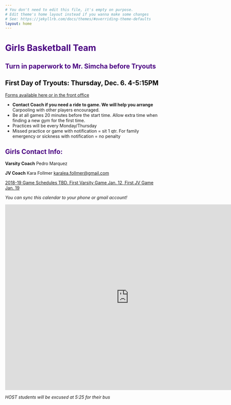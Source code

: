 ```yaml
---
# You don't need to edit this file, it's empty on purpose.
# Edit theme's home layout instead if you wanna make some changes
# See: https://jekyllrb.com/docs/themes/#overriding-theme-defaults
layout: home
---
```

# <span style ="color:indigo">**Girls Basketball Team**</span>
## <span style ="color:indigo">**Turn in paperwork to Mr. Simcha before Tryouts**</span>

## <span style ="color:black">**First Day of Tryouts: Thursday, Dec. 6. 4-5:15PM**</span>
[Forms available here or in the front office](https://www.seattleschools.org/departments/athletics/Forms/middle_school_forms)

* **Contact Coach if you need a ride to game. We will help you arrange** Carpooling with other players encouraged.
* Be at all games 20 minutes before the start time. Allow extra time when finding a new gym for the first time.
* Practices will be every Monday/Thursday
* Missed practice or game with notification = sit 1 qtr. For family emergency or sickness with notification = no penalty

## <span style="color:indigo">Girls Contact Info:</span>

**Varsity Coach** Pedro Marquez

**JV Coach** Kara Follmer karalea.follmer@gmail.com

[2018-19 Game Schedules TBD. First Varsity Game Jan. 12, First JV Game Jan. 19](https://www.seattleschools.org/departments/athletics/schedules_information/)

*You can sync this calendar to your phone or gmail account!*

<iframe src="https://calendar.google.com/calendar/embed?src=creebg32ivhjuq38ij0t10c1h4%40group.calendar.google.com&ctz=America/Los_Angeles" style="border: 0" width="800" height="600" frameborder="0" scrolling="no"></iframe>

<script>
  (function(i,s,o,g,r,a,m){i['GoogleAnalyticsObject']=r;i[r]=i[r]||function(){
  (i[r].q=i[r].q||[]).push(arguments)},i[r].l=1*new Date();a=s.createElement(o),
  m=s.getElementsByTagName(o)[0];a.async=1;a.src=g;m.parentNode.insertBefore(a,m)
  })(window,document,'script','//www.google-analytics.com/analytics.js','ga');

  ga('create', 'UA-109236415-1', 'auto');
  ga('send', 'pageview');
</script>

_HOST students will be excused at 5:25   for their bus_
